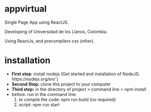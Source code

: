 # appvirtual
Single Page App using ReactJS.

Developing of Universidad de los Llanos, Colombia.

Using ReactJs, and precompilers css (other).

# installation

<ul>
  <li><b>First step</b>: install nodejs (Get started and installation of NodeJS: https://nodejs.org/en/ )</li>
  <li><b>Second Step:</b> clone this project to your computer</li>
  <li><b>Third step:</b> in the directory of project > command line > npm install</li>
  <li>before: run in the command line:
    <ol>
      <li>to compile the code: npm run build (no required)</li>
      <li>script: npm run start</li>      
    </ol>
  </li>
</ul>
